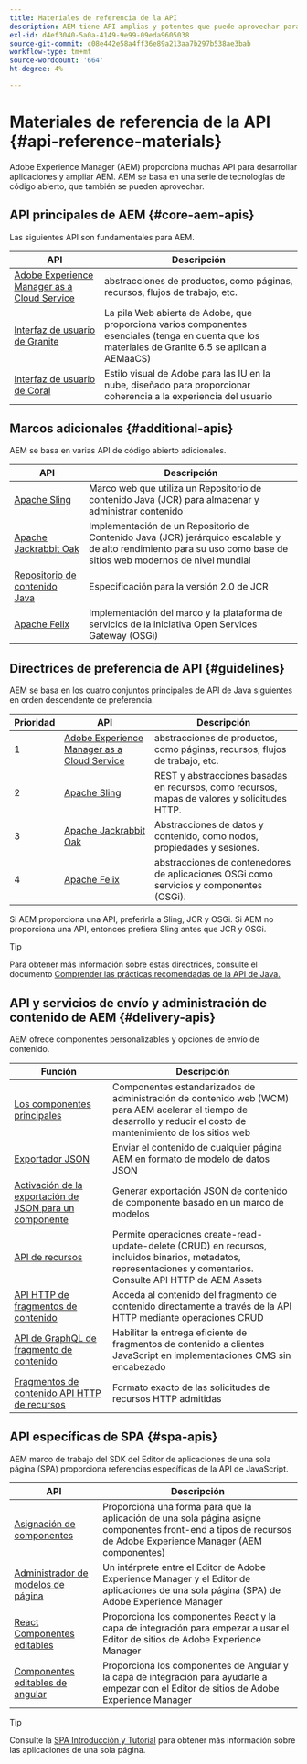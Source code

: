 ```yaml
---
title: Materiales de referencia de la API
description: AEM tiene API amplias y potentes que puede aprovechar para su proyecto de experiencia digital.
exl-id: d4ef3040-5a0a-4149-9e99-09eda9605038
source-git-commit: c08e442e58a4ff36e89a213aa7b297b538ae3bab
workflow-type: tm+mt
source-wordcount: '664'
ht-degree: 4%

---
```


# Materiales de referencia de la API {#api-reference-materials}

Adobe Experience Manager (AEM) proporciona muchas API para desarrollar aplicaciones y ampliar AEM. AEM se basa en una serie de tecnologías de código abierto, que también se pueden aprovechar.

## API principales de AEM {#core-aem-apis}

Las siguientes API son fundamentales para AEM.

| API | Descripción |
|---|---|
| [Adobe Experience Manager as a Cloud Service](https://www.adobe.io/experience-manager/reference-materials/cloud-service/javadoc/index.html) | abstracciones de productos, como páginas, recursos, flujos de trabajo, etc. |
| [Interfaz de usuario de Granite](https://helpx.adobe.com/experience-manager/6-5/sites/developing/using/reference-materials/granite-ui/api/jcr_root/libs/granite/ui/index.html#) | La pila Web abierta de Adobe, que proporciona varios componentes esenciales (tenga en cuenta que los materiales de Granite 6.5 se aplican a AEMaaCS) |
| [Interfaz de usuario de Coral](https://opensource.adobe.com/coral-spectrum/documentation/) | Estilo visual de Adobe para las IU en la nube, diseñado para proporcionar coherencia a la experiencia del usuario |

<!---
|Editor core JavaScript API reference|Provides all the base objects and concepts to support authoring of content resources|
--->

## Marcos adicionales {#additional-apis}

AEM se basa en varias API de código abierto adicionales.

| API | Descripción |
|---|---|
| [Apache Sling](https://sling.apache.org/apidocs/sling11/) | Marco web que utiliza un Repositorio de contenido Java (JCR) para almacenar y administrar contenido |
| [Apache Jackrabbit Oak](http://jackrabbit.apache.org/oak/docs/oak_api/overview.html) | Implementación de un Repositorio de Contenido Java (JCR) jerárquico escalable y de alto rendimiento para su uso como base de sitios web modernos de nivel mundial |
| [Repositorio de contenido Java](https://www.adobe.io/experience-manager/reference-materials/spec/javax.jcr/javadocs/jcr-2.0/index.html) | Especificación para la versión 2.0 de JCR |
| [Apache Felix](https://felix.apache.org) | Implementación del marco y la plataforma de servicios de la iniciativa Open Services Gateway (OSGi) |

## Directrices de preferencia de API {#guidelines}

AEM se basa en los cuatro conjuntos principales de API de Java siguientes en orden descendente de preferencia.

| Prioridad | API | Descripción |
|---|---|---|
| 1 | [Adobe Experience Manager as a Cloud Service](https://www.adobe.io/experience-manager/reference-materials/cloud-service/javadoc/index.html) | abstracciones de productos, como páginas, recursos, flujos de trabajo, etc. |
| 2 | [Apache Sling](https://sling.apache.org/apidocs/sling11/) | REST y abstracciones basadas en recursos, como recursos, mapas de valores y solicitudes HTTP. |
| 3 | [Apache Jackrabbit Oak](http://jackrabbit.apache.org/oak/docs/oak_api/overview.html) | Abstracciones de datos y contenido, como nodos, propiedades y sesiones. |
| 4 | [Apache Felix](https://felix.apache.org/) | abstracciones de contenedores de aplicaciones OSGi como servicios y componentes (OSGi). |

Si AEM proporciona una API, preferirla a Sling, JCR y OSGi. Si AEM no proporciona una API, entonces prefiera Sling antes que JCR y OSGi.

>[!TIP]
>
>Para obtener más información sobre estas directrices, consulte el documento [Comprender las prácticas recomendadas de la API de Java.](https://experienceleague.adobe.com/docs/experience-manager-learn/foundation/development/understand-java-api-best-practices.html)

## API y servicios de envío y administración de contenido de AEM {#delivery-apis}

AEM ofrece componentes personalizables y opciones de envío de contenido.

| Función | Descripción |
|---|---|
| [Los componentes principales](https://experienceleague.adobe.com/docs/experience-manager-core-components/using/introduction.html?lang=es) | Componentes estandarizados de administración de contenido web (WCM) para AEM acelerar el tiempo de desarrollo y reducir el costo de mantenimiento de los sitios web |
| [Exportador JSON](/help/implementing/developing/components/json-exporter.md) | Enviar el contenido de cualquier página AEM en formato de modelo de datos JSON |
| [Activación de la exportación de JSON para un componente](/help/implementing/developing/components/enabling-json-exporter.md) | Generar exportación JSON de contenido de componente basado en un marco de modelos |
| [API de recursos](/help/assets/mac-api-assets.md) | Permite operaciones create-read-update-delete (CRUD) en recursos, incluidos binarios, metadatos, representaciones y comentarios. Consulte API HTTP de AEM Assets |
| [API HTTP de fragmentos de contenido](/help/assets/content-fragments/assets-api-content-fragments.md) | Acceda al contenido del fragmento de contenido directamente a través de la API HTTP mediante operaciones CRUD |
| [API de GraphQL de fragmento de contenido](/help/assets/content-fragments/graphql-api-content-fragments.md) | Habilitar la entrega eficiente de fragmentos de contenido a clientes JavaScript en implementaciones CMS sin encabezado |
| [Fragmentos de contenido API HTTP de recursos](https://experienceleague.adobe.com/docs/experience-manager-cloud-service/assets/admin/mac-api-assets.html) | Formato exacto de las solicitudes de recursos HTTP admitidas |

## API específicas de SPA {#spa-apis}

AEM marco de trabajo del SDK del Editor de aplicaciones de una sola página (SPA) proporciona referencias específicas de la API de JavaScript.

| API | Descripción |
|---|---|
| [Asignación de componentes](https://www.npmjs.com/package/@adobe/aem-spa-component-mapping) | Proporciona una forma para que la aplicación de una sola página asigne componentes front-end a tipos de recursos de Adobe Experience Manager (AEM componentes) |
| [Administrador de modelos de página](https://www.npmjs.com/package/@adobe/aem-spa-page-model-manager) | Un intérprete entre el Editor de Adobe Experience Manager y el Editor de aplicaciones de una sola página (SPA) de Adobe Experience Manager |
| [React Componentes editables](https://www.npmjs.com/package/@adobe/aem-react-editable-components) | Proporciona los componentes React y la capa de integración para empezar a usar el Editor de sitios de Adobe Experience Manager |
| [Componentes editables de angular](https://www.npmjs.com/package/@adobe/aem-angular-editable-components) | Proporciona los componentes de Angular y la capa de integración para ayudarle a empezar con el Editor de sitios de Adobe Experience Manager |

>[!TIP]
>
>Consulte la [SPA Introducción y Tutorial](/help/implementing/developing/hybrid/introduction.md) para obtener más información sobre las aplicaciones de una sola página.
